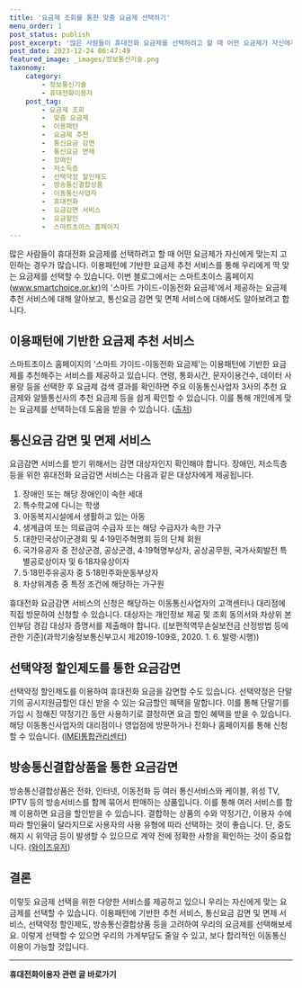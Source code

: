 ```yaml
---
title: '요금제 조회를 통한 맞춤 요금제 선택하기'
menu_order: 1
post_status: publish
post_excerpt: '많은 사람들이 휴대전화 요금제를 선택하려고 할 때 어떤 요금제가 자신에게 맞는지 고민하는 경우가 많습니다. 이용패턴에 기반한 요금제 추천 서비스를 통해 우리에게 딱 맞는 요금제를 선택할 수 있습니다. 이번 블로그에서는 스마트초이스 홈페이지 www.smartchoice.or.kr 의  스마트 가이드 이동전화 요금제 에서 제공하는 요금제 추천 서비스에 대해 알아보고, 통신요금 감면 및 면제 서비스에 대해서도 알아보려고 합니다.'
post_date: 2023-12-24 06:47:49
featured_image: _images/정보통신기술.png
taxonomy:
    category:
        - 정보통신기술
        - 휴대전화이용자
    post_tag:
        - 요금제 조회
        -  맞춤 요금제
        -  이용패턴
        -  요금제 추천
        -  통신요금 감면
        -  통신요금 면제
        -  장애인
        -  저소득층
        -  선택약정 할인제도
        -  방송통신결합상품
        -  이동통신사업자
        -  휴대전화
        -  요금감면 서비스
        -  요금할인
        -  스마트초이스 홈페이지
---
```



많은 사람들이 휴대전화 요금제를 선택하려고 할 때 어떤 요금제가 자신에게 맞는지 고민하는 경우가 많습니다. 이용패턴에 기반한 요금제 추천 서비스를 통해 우리에게 딱 맞는 요금제를 선택할 수 있습니다. 이번 블로그에서는 스마트초이스 홈페이지(www.smartchoice.or.kr)의 '스마트 가이드-이동전화 요금제'에서 제공하는 요금제 추천 서비스에 대해 알아보고, 통신요금 감면 및 면제 서비스에 대해서도 알아보려고 합니다.

## 이용패턴에 기반한 요금제 추천 서비스

스마트초이스 홈페이지의 '스마트 가이드-이동전화 요금제'는 이용패턴에 기반한 요금제를 추천해주는 서비스를 제공하고 있습니다. 연령, 통화시간, 문자이용건수, 데이터 사용량 등을 선택한 후 요금제 검색 결과를 확인하면 주요 이동통신사업자 3사의 추천 요금제와 알뜰통신사의 추천 요금제 등을 쉽게 확인할 수 있습니다. 이를 통해 개인에게 맞는 요금제를 선택하는데 도움을 받을 수 있습니다. ([출처](www.smartchoice.or.kr))

## 통신요금 감면 및 면제 서비스

요금감면 서비스를 받기 위해서는 감면 대상자인지 확인해야 합니다. 장애인, 저소득층 등을 위한 휴대전화 요금감면 서비스는 다음과 같은 대상자에게 제공됩니다.

1. 장애인 또는 해당 장애인이 속한 세대
2. 특수학교에 다니는 학생
3. 아동복지시설에서 생활하고 있는 아동
4. 생계급여 또는 의료급여 수급자 또는 해당 수급자가 속한 가구
5. 대한민국상이군경회 및 4·19민주혁명회 등의 단체 회원
6. 국가유공자 중 전상군경, 공상군경, 4·19혁명부상자, 공상공무원, 국가사회발전 특별공로상이자 및 6·18자유상이자
7. 5·18민주유공자 중 5·18민주화운동부상자
8. 차상위계층 중 특정 조건에 해당하는 가구원

휴대전화 요금감면 서비스의 신청은 해당하는 이동통신사업자의 고객센터나 대리점에 직접 방문하여 신청할 수 있습니다. 대상자는 개인정보 제공 및 조회 동의서와 차상위 본인부담 경감 대상자 증명서를 제출해야 합니다. ([보편적역무손실보전금 산정방법 등에 관한 기준](과학기술정보통신부고시 제2019-109호, 2020. 1. 6. 발령·시행))

## 선택약정 할인제도를 통한 요금감면

선택약정 할인제도를 이용하여 휴대전화 요금을 감면할 수도 있습니다. 선택약정은 단말기의 공시지원금할인 대신 받을 수 있는 요금할인 혜택을 말합니다. 이를 통해 단말기를 가입 시 정해진 약정기간 동안 사용하기로 결정하면 요금 할인 혜택을 받을 수 있습니다. 해당 이동통신사업자의 대리점이나 영업점에 방문하거나 전화나 홈페이지를 통해 신청할 수 있습니다. ([IMEI통합관리센터](www.imei.kr))

## 방송통신결합상품을 통한 요금감면

방송통신결합상품은 전화, 인터넷, 이동전화 등 여러 통신서비스와 케이블, 위성 TV, IPTV 등의 방송서비스를 함께 묶어서 판매하는 상품입니다. 이를 통해 여러 서비스를 함께 이용하면 요금을 할인받을 수 있습니다. 결합하는 상품의 수와 약정기간, 이용자 수에 따라 할인율이 달라지므로 사용자의 사용 유형에 따라 선택하는 것이 좋습니다. 단, 중도해지 시 위약금 등이 발생할 수 있으므로 계약 전에 정확한 사항을 확인하는 것이 중요합니다. ([와이즈유저](wiseuser.go.kr))

## 결론

이렇듯 요금제 선택을 위한 다양한 서비스를 제공하고 있으니 우리는 자신에게 맞는 요금제를 선택할 수 있습니다. 이용패턴에 기반한 추천 서비스, 통신요금 감면 및 면제 서비스, 선택약정 할인제도, 방송통신결합상품 등을 고려하여 우리의 요금제를 선택해보세요. 이렇게 선택할 수 있으면 우리의 가계부담도 줄일 수 있고, 보다 합리적인 이동통신 이용이 가능할 것입니다.
<!-- wp:separator -->
<hr class="wp-block-separator has-alpha-channel-opacity"/>
<!-- /wp:separator -->

<!-- wp:group {"backgroundColor":"base","layout":{"type":"constrained"}} -->
<div class="wp-block-group has-base-background-color has-background"><!-- wp:paragraph {"align":"center","fontSize":"medium"} -->
<p class="has-text-align-center has-large-font-size"><strong>휴대전화이용자 관련 글 바로가기</strong></p>
<!-- /wp:paragraph -->


<!-- wp:latest-posts
{"categories":[{"id":35093,"count":19,"description":"","link":"https://uknowlaw.com/category/%ed%9c%b4%eb%8c%80%ec%a0%84%ed%99%94%ec%9d%b4%ec%9a%a9%ec%9e%90/","name":"휴대전화이용자","slug":"휴대전화이용자","taxonomy":"category","parent":0,"meta":[],"_links":{"self":[{"href":"https://uknowlaw.com/wp-json/wp/v2/categories/35093"}],"collection":[{"href":"https://uknowlaw.com/wp-json/wp/v2/categories"}],"about":[{"href":"https://uknowlaw.com/wp-json/wp/v2/taxonomies/category"}],"wp:post_type":[{"href":"https://uknowlaw.com/wp-json/wp/v2/posts?categories=35093"}],"curies":[{"name":"wp","href":"https://api.w.org/{rel}","templated":true}]}}],"postsToShow":100,"excerptLength":28,"postLayout":"grid","columns":2,"featuredImageAlign":"left","featuredImageSizeSlug":"large","fontSize":"small"} /--></div>
<!-- /wp:group -->